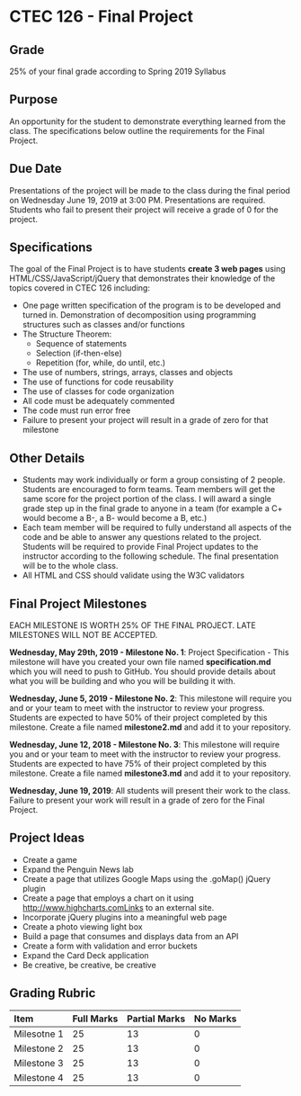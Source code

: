 # CTEC 126 - Final Project

## Grade

25% of your final grade according to Spring 2019 Syllabus

## Purpose

An opportunity for the student to demonstrate everything learned from the class. The specifications below outline the requirements for the Final Project.

## Due Date

Presentations of the project will be made to the class during the final period on Wednesday June 19, 2019 at 3:00 PM. Presentations are required. Students who fail to present their project will receive a grade of 0 for the project.

## Specifications

The goal of the Final Project is to have students **create 3 web pages** using HTML/CSS/JavaScript/jQuery that demonstrates their knowledge of the topics covered in CTEC 126 including:

- One page written specification of the program is to be developed and turned in.
Demonstration of decomposition using programming structures such as classes and/or functions
- The Structure Theorem:
  - Sequence of statements
  - Selection (if-then-else)
  - Repetition (for, while, do until, etc.)
- The use of numbers, strings, arrays, classes and objects
- The use of functions for code reusability
- The use of classes for code organization
- All code must be adequately commented
- The code must run error free
- Failure to present your project will result in a grade of zero for that milestone

## Other Details

- Students may work individually or form a group consisting of 2 people.
Students are encouraged to form teams. Team members will get the same score for the project portion of the class. I will award a single grade step up in the final grade to anyone in a team (for example a C+ would become a B-, a B- would become a B, etc.)
- Each team member will be required to fully understand all aspects of the code and be able to answer any questions related to the project.
Students will be required to provide Final Project updates to the instructor according to the following schedule. The final presentation will be to the whole class.
- All HTML and CSS should validate using the W3C validators

## Final Project Milestones

EACH MILESTONE IS WORTH 25% OF THE FINAL PROJECT. LATE MILESTONES WILL NOT BE ACCEPTED.

**Wednesday, May 29th, 2019 - Milestone No. 1**: Project Specification - This milestone will have you created your own file named **specification.md** which you will need to push to GitHub. You should provide details about what you will be building and who you will be building it with.

**Wednesday, June 5, 2019 - Milestone No. 2**: This milestone will require you and or your team to meet with the instructor to review your progress. Students are expected to have 50% of their project completed by this milestone. Create a file named **milestone2.md** and add it to your repository.

**Wednesday, June 12, 2018 - Milestone No. 3**: This milestone will require you and or your team to meet with the instructor to review your progress. Students are expected to have 75% of their project completed by this milestone. Create a file named **milestone3.md** and add it to your repository.

**Wednesday, June 19, 2019**: All students will present their work to the class. Failure to present your work will result in a grade of zero for the Final Project.

## Project Ideas

- Create a game
- Expand the Penguin News lab
- Create a page that utilizes Google Maps using the .goMap() jQuery plugin
- Create a page that employs a chart on it using http://www.highcharts.comLinks to an external site.
- Incorporate jQuery plugins into a meaningful web page
- Create a photo viewing light box
- Build a page that consumes and displays data from an API
- Create a form with validation and error buckets
- Expand the Card Deck application
- Be creative, be creative, be creative

## Grading Rubric

| Item | Full Marks | Partial Marks | No Marks |
|:--|:--|:--|:--|
| Milesotne 1 | 25 | 13 | 0 |
| Milestone 2 | 25 | 13 | 0 |
| Milestone 3 | 25 | 13 | 0 |
| Milestone 4 | 25 | 13 | 0 |
